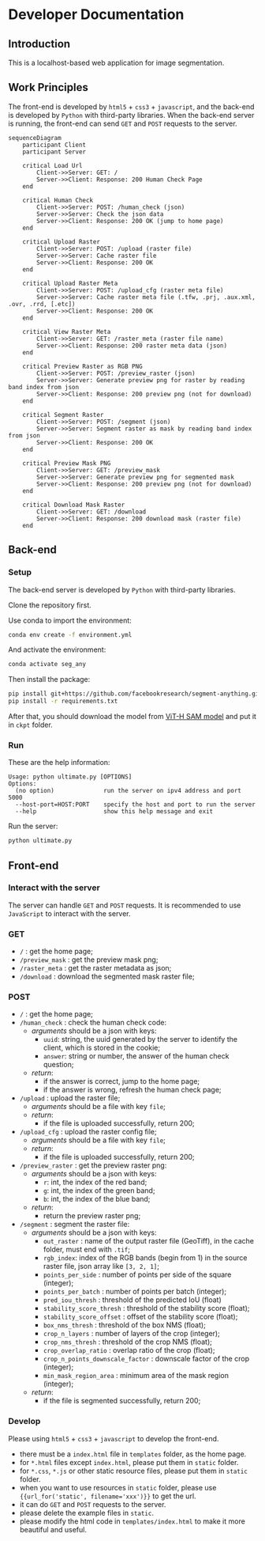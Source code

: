 # Developer Documentation
## Introduction
This is a localhost-based web application for image segmentation.

## Work Principles
The front-end is developed by `html5` + `css3` + `javascript`, 
and the back-end is developed by `Python` with third-party libraries.
When the back-end server is running, the front-end can send `GET` and `POST` requests to the server.

```mermaid
sequenceDiagram
    participant Client
    participant Server
    
    critical Load Url
        Client->>Server: GET: /
        Server->>Client: Response: 200 Human Check Page
    end
    
    critical Human Check
        Client->>Server: POST: /human_check (json)
        Server->>Server: Check the json data
        Server->>Client: Response: 200 OK (jump to home page)
    end
    
    critical Upload Raster
        Client->>Server: POST: /upload (raster file)
        Server->>Server: Cache raster file
        Server->>Client: Response: 200 OK
    end
    
    critical Upload Raster Meta
        Client->>Server: POST: /upload_cfg (raster meta file)
        Server->>Server: Cache raster meta file (.tfw, .prj, .aux.xml, .ovr, .rrd, [.etc])
        Server->>Client: Response: 200 OK
    end
    
    critical View Raster Meta
        Client->>Server: GET: /raster_meta (raster file name)
        Server->>Client: Response: 200 raster meta data (json)
    end

    critical Preview Raster as RGB PNG
        Client->>Server: POST: /preview_raster (json)
        Server->>Server: Generate preview png for raster by reading band index from json
        Server->>Client: Response: 200 preview png (not for download)
    end
    
    critical Segment Raster
        Client->>Server: POST: /segment (json)
        Server->>Server: Segment raster as mask by reading band index from json
        Server->>Client: Response: 200 OK
    end
    
    critical Preview Mask PNG
        Client->>Server: GET: /preview_mask
        Server->>Server: Generate preview png for segmented mask
        Server->>Client: Response: 200 preview png (not for download)
    end
    
    critical Download Mask Raster
        Client->>Server: GET: /download
        Server->>Client: Response: 200 download mask (raster file)
    end
```

## Back-end
### Setup
The back-end server is developed by `Python` with third-party libraries.

Clone the repository first.

Use conda to import the environment:
```bash
conda env create -f environment.yml
```
And activate the environment:
```bash
conda activate seg_any
```
Then install the package:
```bash
pip install git+https://github.com/facebookresearch/segment-anything.git
pip install -r requirements.txt
```

After that, you should download the model from [ViT-H SAM model](https://dl.fbaipublicfiles.com/segment_anything/sam_vit_h_4b8939.pth)
and put it in `ckpt` folder.

### Run
These are the help information:
```terminal
Usage: python ultimate.py [OPTIONS]
Options:
  (no option)              run the server on ipv4 address and port 5000
  --host-port=HOST:PORT    specify the host and port to run the server
  --help                   show this help message and exit
```
Run the server:
```bash
python ultimate.py
```

## Front-end

### Interact with the server
The server can handle `GET` and `POST` requests.
It is recommended to use `JavaScript` to interact with the server.

### GET
- `/` : get the home page;
- `/preview_mask` : get the preview mask png;
- `/raster_meta` : get the raster metadata as json;
- `/download` : download the segmented mask raster file;

### POST
- `/` : get the home page;
- `/human_check` : check the human check code:
    - _arguments_ should be a json with keys:
        * `uuid`: string, the uuid generated by the server to identify the client, which is stored in the cookie;
        * `answer`: string or number, the answer of the human check question;
    - _return_:
        * if the answer is correct, jump to the home page;
        * if the answer is wrong, refresh the human check page;
- `/upload` : upload the raster file;
    - _arguments_ should be a file with key `file`;
    - _return_:
        * if the file is uploaded successfully, return 200;
- `/upload_cfg` : upload the raster config file;
    - _arguments_ should be a file with key `file`;
    - _return_:
        * if the file is uploaded successfully, return 200;
- `/preview_raster` : get the preview raster png:
    - _arguments_ should be a json with keys:
        * `r`: int, the index of the red band;
        * `g`: int, the index of the green band;
        * `b`: int, the index of the blue band;
    - _return_:
        * return the preview raster png;
- `/segment` : segment the raster file:
    - _arguments_ should be a json with keys:
        * `out_raster` : name of the output raster file (GeoTiff), in the cache folder, must end with `.tif`;
        * `rgb_index`: index of the RGB bands (begin from 1) in the source raster file, json array like `[3, 2, 1]`;
        * `points_per_side` : number of points per side of the square (integer);
        * `points_per_batch` : number of points per batch (integer);
        * `pred_iou_thresh` : threshold of the predicted IoU (float)
        * `stability_score_thresh` : threshold of the stability score (float);
        * `stability_score_offset` : offset of the stability score (float);
        * `box_nms_thresh` : threshold of the box NMS (float);
        * `crop_n_layers` : number of layers of the crop (integer);
        * `crop_nms_thresh` : threshold of the crop NMS (float);
        * `crop_overlap_ratio` : overlap ratio of the crop (float);
        * `crop_n_points_downscale_factor` : downscale factor of the crop (integer);
        * `min_mask_region_area` : minimum area of the mask region (integer);
    - _return_:
        * if the file is segmented successfully, return 200;




### Develop
Please using `html5` + `css3` + `javascript` to develop the front-end.
- there must be a `index.html` file in `templates` folder, as the home page.
- for `*.html` files except `index.html`, please put them in `static` folder.
- for `*.css`, `*.js` or other static resource files, please put them in `static` folder.
- when you want to use resources in `static` folder, please use `{{url_for('static', filename='xxx')}}` to get the url.
- it can do `GET` and `POST` requests to the server.
- please delete the example files in `static`.
- please modify the html code in `templates/index.html` to make it more beautiful and useful.